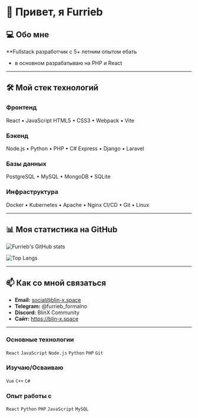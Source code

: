 # 👋 Привет, я Furrieb

## 💻 Обо мне
**Fullstack разработчик с 5+ летним опытом ебать
- в основном разрабатываю на PHP и React

---

## 🛠 Мой стек технологий

### **Фронтенд**
React • JavaScript
HTML5 • CSS3 • Webpack • Vite

### **Бэкенд**
Node.js • Python • PHP • C#
Express • Django • Laravel

### **Базы данных**
PostgreSQL • MySQL • MongoDB •
SQLite

### **Инфраструктура**
Docker • Kubernetes • Apache • Nginx
CI/CD • Git • Linux

---

## 📊 Моя статистика на GitHub

![Furrieb's GitHub stats](https://github-readme-stats.vercel.app/api?username=furrieb&show_icons=true&theme=default)

![Top Langs](https://github-readme-stats.vercel.app/api/top-langs/?username=furrieb&layout=compact)

---

## 📫 Как со мной связаться

- **Email:** social@blin-x.space
- **Telegram:** @furrieb_formalno
- **Discord:** BlinX Community
- **Сайт:** https://blin-x.space

---

### **Основные технологии**
`React` `JavaScript` `Node.js` `Python` `PHP` `Git`

### **Изучаю/Осваиваю**
`Vue` `C++` `C#`

### **Опыт работы с**
`React` `Python` `PHP` `JavaScript` `MySQL`
